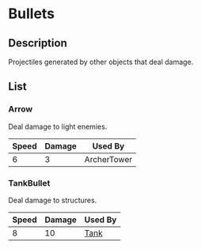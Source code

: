 # Bullets

## Description

Projectiles generated by other objects that deal damage.

## List

### Arrow

Deal damage to light enemies.

| Speed | Damage | Used By     |
| ----- | ------ | ----------- |
| 6     | 3      | ArcherTower |

### TankBullet

Deal damage to structures.

| Speed | Damage | Used By                                 |
| ----- | ------ | --------------------------------------- |
| 8     | 10     | [Tank](../Units/Enemies/readme.md#tank) |
